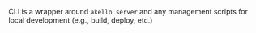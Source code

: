 
CLI is a wrapper around `akello server` and any management scripts for local development (e.g., build, deploy, etc.)